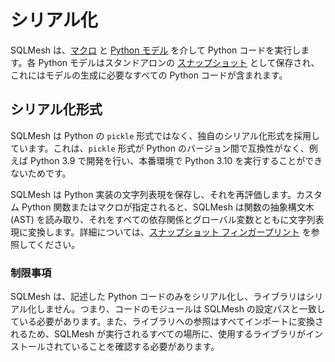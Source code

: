 # シリアル化

SQLMesh は、[マクロ](../macros/overview.md) と [Python モデル](../../concepts/models/python_models.md) を介して Python コードを実行します。各 Python モデルはスタンドアロンの [スナップショット](../architecture/snapshots.md) として保存され、これにはモデルの生成に必要なすべての Python コードが含まれます。

## シリアル化形式

SQLMesh は Python の `pickle` 形式ではなく、独自のシリアル化形式を採用しています。これは、`pickle` 形式が Python のバージョン間で互換性がなく、例えば Python 3.9 で開発を行い、本番環境で Python 3.10 を実行することができないためです。

SQLMesh は Python 実装の文字列表現を保存し、それを再評価します。カスタム Python 関数またはマクロが指定されると、SQLMesh は関数の抽象構文木 (AST) を読み取り、それをすべての依存関係とグローバル変数とともに文字列表現に変換します。詳細については、[スナップショット フィンガープリント](../architecture/snapshots.md#fingerprinting) を参照してください。

### 制限事項

SQLMesh は、記述した Python コードのみをシリアル化し、ライブラリはシリアル化しません。つまり、コードのモジュールは SQLMesh の設定パスと一致している必要があります。また、ライブラリへの参照はすべてインポートに変換されるため、SQLMesh が実行されるすべての場所に、使用するライブラリがインストールされていることを確認する必要があります。
